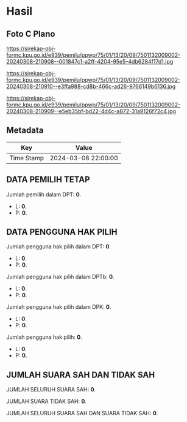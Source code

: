 # Hasil

## Foto C Plano

https://sirekap-obj-formc.kpu.go.id/e939/pemilu/ppwp/75/01/13/20/09/7501132009002-20240308-210908--001847c1-a2ff-4204-95e5-4db6284f17d1.jpg

https://sirekap-obj-formc.kpu.go.id/e939/pemilu/ppwp/75/01/13/20/09/7501132009002-20240308-210910--e3ffa988-cd8b-466c-ad26-9766149b6136.jpg

https://sirekap-obj-formc.kpu.go.id/e939/pemilu/ppwp/75/01/13/20/09/7501132009002-20240308-210909--e5eb35bf-bd22-4d4c-a872-31a9126f72c4.jpg


## Metadata

| Key        | Value               |
| ---------- | ------------------- |
| Time Stamp | 2024-03-08 22:00:00 |


## DATA PEMILIH TETAP

Jumlah pemilih dalam DPT: **0**.
 * L: **0**.
 * P: **0**.

## DATA PENGGUNA HAK PILIH

Jumlah pengguna hak pilih dalam DPT: **0**.
 * L: **0**.
 * P: **0**.

Jumlah pengguna hak pilih dalam DPTb: **0**.
 * L: **0**.
 * P: **0**.

Jumlah pengguna hak pilih dalam DPK: **0**.
 * L: **0**.
 * P: **0**.

Jumlah pengguna hak pilih: **0**.
 * L: **0**.
 * P: **0**.

## JUMLAH SUARA SAH DAN TIDAK SAH

JUMLAH SELURUH SUARA SAH: **0**.

JUMLAH SUARA TIDAK SAH: **0**.

JUMLAH SELURUH SUARA SAH DAN SUARA TIDAK SAH: **0**.



